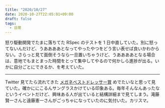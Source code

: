 ```yaml
---
title: "2020/10/27"
date: 2020-10-27T22:05:01+09:00
draft: false
tags: 
  - 日常
---
```



怒り駆動開発でたまに落ちてた RSpec のテストを 1 日中直していた。別に怒ってないんだけど、うああああとなってやったやつをどう言い表せば良いかわからない。さらっと見て面倒そうなら一旦置いちゃうけど、うああああとなる場合は、意地でもまとまった時間をとって集中してやるので何かしら進捗が出る。いかに自分ごとにできるか、を考えていた。

- - -

Twitter 見てたら流れてきた [メガネベストドレッサー賞](https://www.ioft.jp/ja-jp/Concurrent-Events/index.html) めでたいなと思って見ていた。確かににこるんサングラスかけている印象ある。毎年そんなんあったなというイベントだけど、興味ある人が出ていると結構詳細まで見てしまう。滝藤賢一さんと遠藤憲一さんがごっちゃになっていたのに気付いた。カリスマ。
